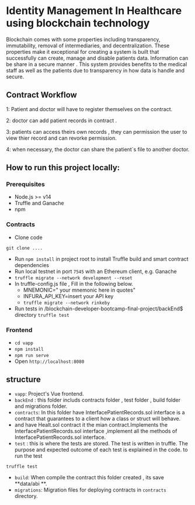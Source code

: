 # Identity Management In Healthcare using blockchain technology
Blockchain comes with some properties including transparency, immutability, removal of intermediaries, and decentralization. These properties make it exceptional for creating a system is built that successfully can create, manage and disable patients data. 
Information can be share in a secure manner .
This system provides benefits to the medical staff as well as the patients due to transparency in how data is handle and secure.

##  Contract Workflow
1: Patient and doctor  will have to register themselves on the contract.

2: doctor can add patient records in contract .

3: patients can access theirs own records , they can  permission the  user to view thier record  and can  revorke permission.

4: when necessary, the doctor can share the patient`s file to another doctor.

## How to run this project locally:

### Prerequisites
- Node.js >= v14
- Truffle and Ganache
- npm
### Contracts
- Clone code 
 ```
git clone ....
```
- Run `npm install` in project root to install Truffle build and smart contract dependencies
- Run local testnet in port `7545` with an Ethereum client, e.g. Ganache
- `truffle migrate --network development --reset`
- In truffle-config.js file , Fill in the following below.
  - MNEMONIC=" your mnemonic here in quotes"
  - INFURA_API_KEY=insert your API key
  - `truffle migrate --network rinkeby`
- Run tests in /blockchain-developer-bootcamp-final-project/backEnd$ directory `truffle test`

### Frontend
- `cd vapp`
- `npm install`
- `npm run serve`
- Open `http://localhost:8080` 

## structure
- `vapp`: Project's Vue frontend.
- `backEnd` : this folder includs contracts folder , test folder , build folder and migrations folder. 
- `contracts`:  In this folder have InterfacePatientRecords.sol  interface is a contract that guarantees to a client how a class or struct will behave.
- and have Healt.sol contract it the mian contract.Implements the InterfacePatientRecords.sol  interface ,implement all the methods of InterfacePatientRecords.sol  interface.
- `test` : this is where the tests are stored. The test is written in truffle. The purpose and expected outcome of each test is explained in the code. 
 to run the test
```
truffle test
```
- `build`: When compile the contract this folder created , its save **data/abi **.
- `migrations`: Migration files for deploying contracts in `contracts` directory.


